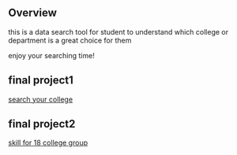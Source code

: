 
## Overview
this is a data search tool for student to understand which college or department is a great choice for them

enjoy your searching time!
  
## final project1

[search your college](https://bearhugdao.shinyapps.io/college/)

## final project2

[skill for 18 college group](https://marksong.shinyapps.io/teacherwc/)
